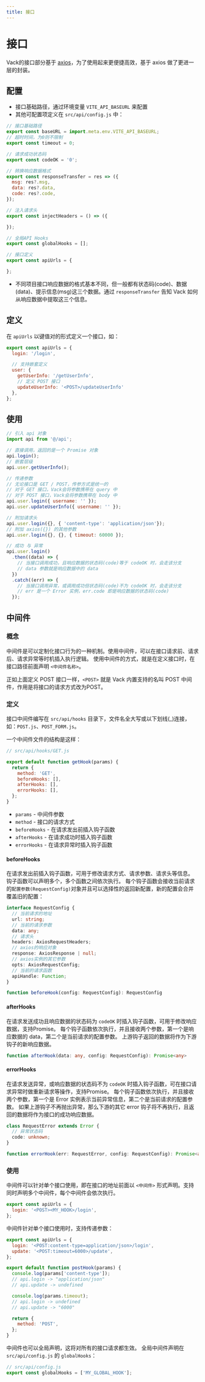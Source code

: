 ```yaml
---
title: 接口
---
```


# 接口

Vack的接口部分基于 [axios](https://www.axios-http.cn/)，为了使用起来更便捷高效，基于 axios 做了更进一层的封装。

## 配置

+ 接口基础路径，通过环境变量 `VITE_API_BASEURL` 来配置
+ 其他可配置项定义在 `src/api/config.js` 中：

```js
// 接口基础路径
export const baseURL = import.meta.env.VITE_API_BASEURL;
// 超时时间，为0则不限制
export const timeout = 0;

// 请求成功状态码
export const codeOK = '0';

// 转换响应数据格式
export const responseTransfer = res => ({
  msg: res?.msg,
  data: res?.data,
  code: res?.code,
});

// 注入请求头
export const injectHeaders = () => ({

});

// 全局API Hooks
export const globalHooks = [];

// 接口定义
export const apiUrls = {

};
```

+ 不同项目接口响应数据的格式基本不同，但一般都有状态码(code)、数据(data)、提示信息(msg)这三个数据。通过 `responseTransfer` 告知 Vack 如何从响应数据中提取这三个信息。

## 定义

在 `apiUrls` 以键值对的形式定义一个接口，如：

```js
export const apiUrls = {
  login: '/login',

  // 支持嵌套定义
  user: {
    getUserInfo: '/getUserInfo',
    // 定义 POST 接口
    updateUserInfo: '<POST>/updateUserInfo'
  },
};
```

## 使用

```js
// 引入 api 对象
import api from '@/api';

// 直接调用，返回的是一个 Promise 对象
api.login();
// 嵌套层级
api.user.getUserInfo();

// 传递参数
// 无论接口是 GET / POST，传参方式是统一的
// 对于 GET 接口，Vack会将参数携带在 query 中
// 对于 POST 接口，Vack会将参数携带在 body 中
api.user.login({ username: '' });
api.user.updateUserInfo({ username: '' });

// 附加请求头
api.user.login({}, { 'content-type': 'application/json'});
// 附加 axios({}) 的其他参数
api.user.login({}, {}, { timeout: 60000 });

// 成功 与 异常
api.user.login()
  .then((data) => {
    // 当接口调用成功，且响应数据的状态码(code)等于 codeOK 时，会走该分支
    // data 参数就是响应数据中的 data
  })
  .catch((err) => {
    // 当接口调用异常，或调用成功但状态码(code)不为 codeOK 时，会走该分支
    // err 是一个 Error 实例，err.code 即是响应数据的状态码(code)
  });
```

## 中间件

### 概念
中间件是可以定制化接口行为的一种机制。使用中间件，可以在接口请求前、请求后、请求异常等时机插入执行逻辑。
使用中间件的方式，就是在定义接口时，在接口路径前面声明 `<中间件名称>`。

正如上面定义 POST 接口一样，`<POST>` 就是 Vack 内置支持的名叫 POST 中间件，作用是将接口的请求方式改为POST。

### 定义

接口中间件编写在 `src/api/hooks` 目录下，文件名全大写或以下划线(_)连接，如：`POST.js`、`POST_FORM.js`。

一个中间件文件的结构是这样：

```js
// src/api/hooks/GET.js

export default function getHook(params) {
  return {
    method: 'GET',
    beforeHooks: [],
    afterHooks: [],
    errorHooks: [],
  };
}
```

+ `params` - 中间件参数
+ `method` - 接口的请求方式
+ `beforeHooks` - 在请求发出前插入钩子函数
+ `afterHooks` - 在请求成功时插入钩子函数
+ `errorHooks` - 在请求异常时插入钩子函数

#### beforeHooks

在请求发出前插入钩子函数，可用于修改请求方式、请求参数、请求头等信息。
钩子函数可以声明多个，多个函数之间依次执行。
每个钩子函数会接收当前请求的`配置参数(RequestConfig)`对象并且可以选择性的返回新配置，新的配置会合并覆盖旧的配置：

```ts
interface RequestConfig {
  // 当前请求的地址
  url: string;
  // 当前的请求参数
  data: any;
  // 请求头
  headers: AxiosRequestHeaders;
  // axios的响应对象
  response: AxiosResponse | null;
  // axios实例的其它参数
  opts: AxiosRequestConfig;
  // 当前的请求函数
  apiHandle: Function;
}

function beforeHook(config: RequestConfig): RequestConfig
```

#### afterHooks

在请求发送成功且响应数据的状态码为 `codeOK` 时插入钩子函数，可用于修改响应数据，支持Promise。
每个钩子函数依次执行，并且接收两个参数，第一个是响应数据的 data，第二个是当前请求的配置参数。
上游钩子返回的数据将作为下游钩子的新响应数据。

```ts
function afterHook(data: any, config: RequestConfig): Promise<any>
```

#### errorHooks

在请求发送异常，或响应数据的状态码不为 `codeOK` 时插入钩子函数，可在接口请求异常时做重新请求等操作，支持Promise。
每个钩子函数依次执行，并且接收两个参数，第一个是 Error 实例表示当前异常信息，第二个是当前请求的配置参数。
如果上游钩子不再抛出异常，那么下游的其它 error 钩子将不再执行，且返回的数据将作为接口的成功响应数据。

```ts
class RequestError extends Error {
  // 异常状态码
  code: unknown;
}

function errorHook(err: RequestError, config: RequestConfig): Promise<any>
```

### 使用

中间件可以针对单个接口使用，即在接口的地址前面以 `<中间件>` 形式声明。支持同时声明多个中间件，每个中间件会依次执行。
```js
export const apiUrls = {
  login: '<POST><MY_HOOK>/login',
};
```

中间件针对单个接口使用时，支持传递参数：
```js
export const apiUrls = {
  login: '<POST:content-type=application/json>/login',
  update: '<POST:timeout=6000>/update',
};

export default function postHook(params) {
  console.log(params['content-type']);
  // api.login -> "application/json"
  // api.update -> undefined

  console.log(params.timeout);
  // api.login -> undefined
  // api.update -> "6000"

  return {
    method: 'POST',
  };
}
```

中间件也可以全局声明，这将对所有的接口请求都生效。
全局中间件声明在 `src/api/config.js` 的 `globalHooks`：
```js
// src/api/config.js
export const globalHooks = ['MY_GLOBAL_HOOK'];
```
